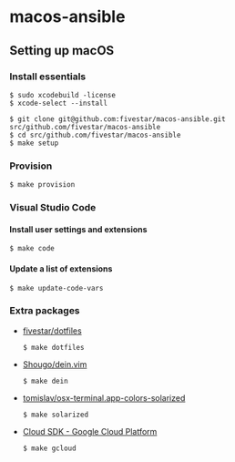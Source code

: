 # macos-ansible

## Setting up macOS

### Install essentials

```console
$ sudo xcodebuild -license
$ xcode-select --install
```

```console
$ git clone git@github.com:fivestar/macos-ansible.git src/github.com/fivestar/macos-ansible
$ cd src/github.com/fivestar/macos-ansible
$ make setup
```

### Provision

```console
$ make provision
```

### Visual Studio Code

#### Install user settings and extensions

```console
$ make code
```

#### Update a list of extensions

```console
$ make update-code-vars
```

### Extra packages

* [fivestar/dotfiles](https://github.com/fivestar/dotfiles)
    ```console
    $ make dotfiles
    ```

* [Shougo/dein.vim](https://github.com/Shougo/dein.vim)
    ```console
    $ make dein
    ```

* [tomislav/osx-terminal.app-colors-solarized](https://github.com/tomislav/osx-terminal.app-colors-solarized)
    ```console
    $ make solarized
    ```

* [Cloud SDK - Google Cloud Platform](https://cloud.google.com/sdk/downloads#interactive)
    ```console
    $ make gcloud
    ```

